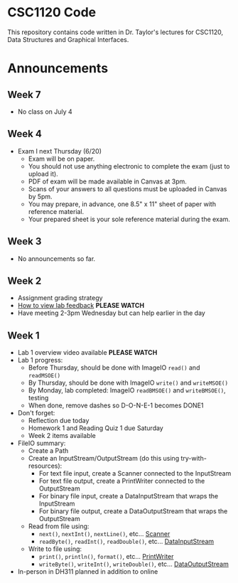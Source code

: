 # CSC1120 Code
This repository contains code written in Dr. Taylor's lectures
for CSC1120, Data Structures and Graphical Interfaces.

# Announcements

## Week 7
- No class on July 4

## Week 4
- Exam I next Thursday (6/20)
  - Exam will be on paper.
  - You should not use anything electronic to complete the exam (just to upload it).
  - PDF of exam will be made available in Canvas at 3pm.
  - Scans of your answers to all questions must be uploaded in Canvas by 5pm.
  - You may prepare, in advance, one 8.5" x 11" sheet of paper with reference material.
  - Your prepared sheet is your sole reference material during the exam.


## Week 3
- No announcements so far.

## Week 2
- Assignment grading strategy
- [How to view lab feedback](https://use.vg/XvMcl0) **PLEASE WATCH**
- Have meeting 2-3pm Wednesday but can help earlier in the day

## Week 1
- Lab 1 overview video available **PLEASE WATCH**
- Lab 1 progress:
  - Before Thursday, should be done with ImageIO `read()` and `readMSOE()`
  - By Thursday, should be done with ImageIO `write()` and `writeMSOE()`
  - By Monday, lab completed: ImageIO `readBMSOE()` and `writeBMSOE()`, testing
  - When done, remove dashes so D-O-N-E-1 becomes DONE1
- Don't forget:
  - Reflection due today
  - Homework 1 and Reading Quiz 1 due Saturday
  - Week 2 items available
- FileIO summary:
  - Create a Path
  - Create an InputStream/OutputStream (do this using try-with-resources):
    - For text file input, create a Scanner connected to the InputStream
    - For text file output, create a PrintWriter connected to the OutputStream
    - For binary file input, create a DataInputStream that wraps the InputStream
    - For binary file output, create a DataOutputStream that wraps the OutputStream
  - Read from file using:
    - `next()`, `nextInt()`, `nextLine()`, etc... [Scanner](http://javadoc.taylorial.com/java.base/util/Scanner.html)
    - `readByte()`, `readInt()`, `readDouble()`, etc... [DataInputStream](http://javadoc.taylorial.com/java.base/io/DataInputStream.html)
  - Write to file using:
    - `print()`, `println()`, `format()`, etc... [PrintWriter](http://javadoc.taylorial.com/java.base/io/PrintWriter.html)
    - `writeByte()`, `writeInt()`, `writeDouble()`, etc... [DataOutputStream](http://javadoc.taylorial.com/java.base/io/DataOutputStream.html)
- In-person in DH311 planned in addition to online
